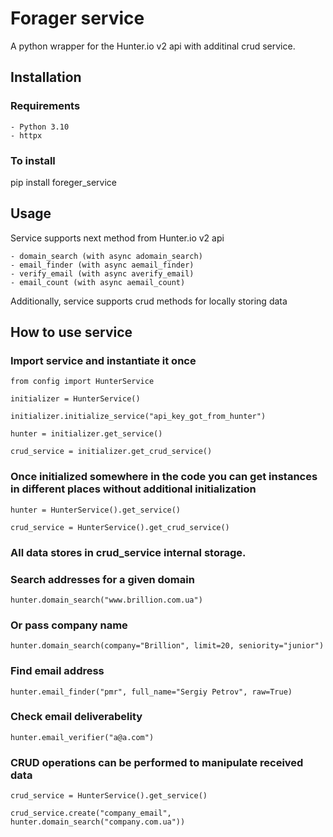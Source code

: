 # Forager service

A python wrapper for the Hunter.io v2 api with additinal crud service.

## Installation

### Requirements

    - Python 3.10
    - httpx

### To install

   pip install foreger_service

## Usage

Service supports next method from Hunter.io v2 api

    - domain_search (with async adomain_search)
    - email_finder (with async aemail_finder)
    - verify_email (with async averify_email)
    - email_count (with async aemail_count)
    
Additionally, service supports crud methods for locally storing data

## How to use service

### Import service and instantiate it once

    from config import HunterService

    initializer = HunterService()

    initializer.initialize_service("api_key_got_from_hunter")

    hunter = initializer.get_service()

    crud_service = initializer.get_crud_service()

### Once initialized somewhere in the code you can get instances in different places without additional initialization

    hunter = HunterService().get_service()

    crud_service = HunterService().get_crud_service()

### All data stores in crud_service internal storage.

### Search addresses for a given domain

    hunter.domain_search("www.brillion.com.ua")

### Or pass company name

    hunter.domain_search(company="Brillion", limit=20, seniority="junior")

### Find email address

    hunter.email_finder("pmr", full_name="Sergiy Petrov", raw=True)

### Check email deliverabelity

    hunter.email_verifier("a@a.com")

### CRUD operations can be performed to manipulate received data

    crud_service = HunterService().get_service()

    crud_service.create("company_email", hunter.domain_search("company.com.ua"))





